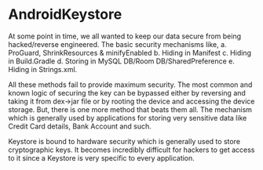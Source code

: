 # AndroidKeystore

At some point in time, we all wanted to keep our data secure from being hacked/reverse engineered. The basic security mechanisms like,
a. ProGuard, ShrinkResources & minifyEnabled
b. Hiding in Manifest
c. Hiding in Build.Gradle
d. Storing in MySQL DB/Room DB/SharedPreference
e. Hiding in Strings.xml.

All these methods fail to provide maximum security. The most common and known logic of securing the key can be bypassed either by reversing and taking it from dex->jar file or by rooting the device and accessing the device storage.
But, there is one more method that beats them all. The mechanism which is generally used by applications for storing very sensitive data like Credit Card details, Bank Account and such.

Keystore is bound to hardware security which is generally used to store cryptographic keys. It becomes incredibly difficult for hackers to get access to it since a Keystore is very specific to every application. 
